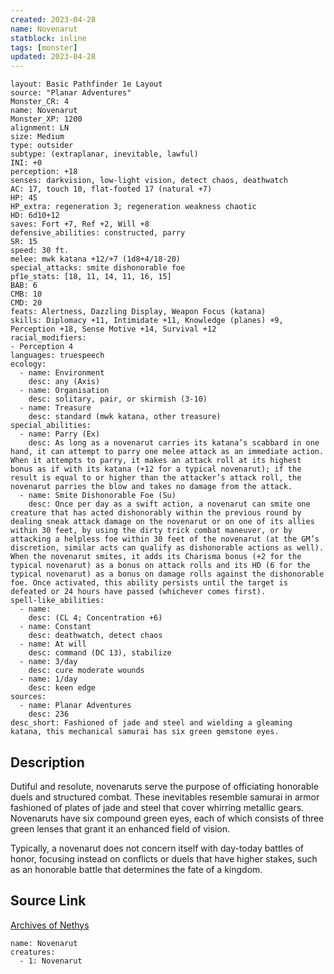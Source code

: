 ```yaml
---
created: 2023-04-28
name: Novenarut
statblock: inline
tags: [monster]
updated: 2023-04-28
---
```

```statblock
layout: Basic Pathfinder 1e Layout
source: "Planar Adventures"
Monster_CR: 4
name: Novenarut
Monster_XP: 1200
alignment: LN
size: Medium
type: outsider
subtype: (extraplanar, inevitable, lawful)
INI: +0
perception: +18
senses: darkvision, low-light vision, detect chaos, deathwatch
AC: 17, touch 10, flat-footed 17 (natural +7)
HP: 45
HP_extra: regeneration 3; regeneration weakness chaotic
HD: 6d10+12
saves: Fort +7, Ref +2, Will +8
defensive_abilities: constructed, parry
SR: 15
speed: 30 ft.
melee: mwk katana +12/+7 (1d8+4/18-20)
special_attacks: smite dishonorable foe
pf1e_stats: [18, 11, 14, 11, 16, 15]
BAB: 6
CMB: 10
CMD: 20
feats: Alertness, Dazzling Display, Weapon Focus (katana)
skills: Diplomacy +11, Intimidate +11, Knowledge (planes) +9, Perception +18, Sense Motive +14, Survival +12
racial_modifiers:
- Perception 4
languages: truespeech
ecology:
  - name: Environment
    desc: any (Axis)
  - name: Organisation
    desc: solitary, pair, or skirmish (3-10)
  - name: Treasure
    desc: standard (mwk katana, other treasure)
special_abilities:
  - name: Parry (Ex)
    desc: As long as a novenarut carries its katana’s scabbard in one hand, it can attempt to parry one melee attack as an immediate action. When it attempts to parry, it makes an attack roll at its highest bonus as if with its katana (+12 for a typical novenarut); if the result is equal to or higher than the attacker’s attack roll, the novenarut parries the blow and takes no damage from the attack.
  - name: Smite Dishonorable Foe (Su)
    desc: Once per day as a swift action, a novenarut can smite one creature that has acted dishonorably within the previous round by dealing sneak attack damage on the novenarut or on one of its allies within 30 feet, by using the dirty trick combat maneuver, or by attacking a helpless foe within 30 feet of the novenarut (at the GM’s discretion, similar acts can qualify as dishonorable actions as well). When the novenarut smites, it adds its Charisma bonus (+2 for the typical novenarut) as a bonus on attack rolls and its HD (6 for the typical novenarut) as a bonus on damage rolls against the dishonorable foe. Once activated, this ability persists until the target is defeated or 24 hours have passed (whichever comes first).
spell-like_abilities:
  - name:
    desc: (CL 4; Concentration +6)
  - name: Constant
    desc: deathwatch, detect chaos
  - name: At will
    desc: command (DC 13), stabilize
  - name: 3/day
    desc: cure moderate wounds
  - name: 1/day
    desc: keen edge
sources:
  - name: Planar Adventures
    desc: 236
desc_short: Fashioned of jade and steel and wielding a gleaming katana, this mechanical samurai has six green gemstone eyes.
```
## Description
Dutiful and resolute, novenaruts serve the purpose of officiating honorable duels and structured combat. These inevitables resemble samurai in armor fashioned of plates of jade and steel that cover whirring metallic gears. Novenaruts have six compound green eyes, each of which consists of three green lenses that grant it an enhanced field of vision.

 Typically, a novenarut does not concern itself with day-today battles of honor, focusing instead on conflicts or duels that have higher stakes, such as an honorable battle that determines the fate of a kingdom.
## Source Link
[Archives of Nethys](https://aonprd.com/MonsterDisplay.aspx?ItemName=Novenarut)
```encounter-table
name: Novenarut
creatures:
  - 1: Novenarut
```
